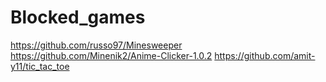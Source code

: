 # Blocked_games
https://github.com/russo97/Minesweeper
https://github.com/Minenik2/Anime-Clicker-1.0.2
https://github.com/amit-y11/tic_tac_toe
